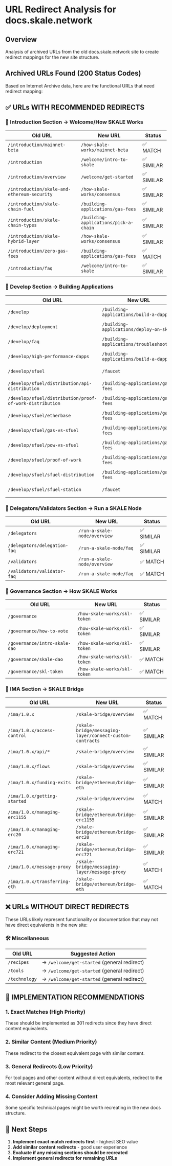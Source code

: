 # URL Redirect Analysis for docs.skale.network

## Overview
Analysis of archived URLs from the old docs.skale.network site to create redirect mappings for the new site structure.

## Archived URLs Found (200 Status Codes)

Based on Internet Archive data, here are the functional URLs that need redirect mapping:

## ✅ URLs WITH RECOMMENDED REDIRECTS

### 🔗 Introduction Section → Welcome/How SKALE Works
| Old URL | New URL | Status |
|---------|---------|--------|
| `/introduction/mainnet-beta` | `/how-skale-works/mainnet-beta` | ✅ MATCH |
| `/introduction` | `/welcome/intro-to-skale` | ✅ SIMILAR |
| `/introduction/overview` | `/welcome/get-started` | ✅ SIMILAR |
| `/introduction/skale-and-ethereum-security` | `/how-skale-works/consensus` | ✅ SIMILAR |
| `/introduction/skale-chain-fuel` | `/building-applications/gas-fees` | ✅ SIMILAR |
| `/introduction/skale-chain-types` | `/building-applications/pick-a-chain` | ✅ SIMILAR |
| `/introduction/skale-hybrid-layer` | `/how-skale-works/consensus` | ✅ SIMILAR |
| `/introduction/zero-gas-fees` | `/building-applications/gas-fees` | ✅ MATCH |
| `/introduction/faq` | `/welcome/intro-to-skale` | ✅ SIMILAR |

### 🔗 Develop Section → Building Applications
| Old URL | New URL | Status |
|---------|---------|--------|
| `/develop` | `/building-applications/build-a-dapp` | ✅ SIMILAR |
| `/develop/deployment` | `/building-applications/deploy-on-skale` | ✅ SIMILAR |
| `/develop/faq` | `/building-applications/troubleshooting` | ✅ MATCH |
| `/develop/high-performance-dapps` | `/building-applications/build-a-dapp` | ✅ MATCH |
| `/develop/sfuel` | `/faucet` | ✅ SIMILAR |
| `/develop/sfuel/distribution/api-distribution` | `/building-applications/gas-fees` | ✅ SIMILAR |
| `/develop/sfuel/distribution/proof-of-work-distribution` | `/building-applications/gas-fees` | ✅ SIMILAR |
| `/develop/sfuel/etherbase` | `/building-applications/gas-fees` | ✅ SIMILAR |
| `/develop/sfuel/gas-vs-sfuel` | `/building-applications/gas-fees` | ✅ MATCH |
| `/develop/sfuel/pow-vs-sfuel` | `/building-applications/gas-fees` | ✅ MATCH |
| `/develop/sfuel/proof-of-work` | `/building-applications/gas-fees` | ✅ SIMILAR |
| `/develop/sfuel/sfuel-distribution` | `/building-applications/gas-fees` | ✅ SIMILAR |
| `/develop/sfuel/sfuel-station` | `/faucet` | ✅ MATCH |

### 🔗 Delegators/Validators Section → Run a SKALE Node
| Old URL | New URL | Status |
|---------|---------|--------|
| `/delegators` | `/run-a-skale-node/overview` | ✅ SIMILAR |
| `/delegators/delegation-faq` | `/run-a-skale-node/faq` | ✅ SIMILAR |
| `/validators` | `/run-a-skale-node/overview` | ✅ MATCH |
| `/validators/validator-faq` | `/run-a-skale-node/faq` | ✅ MATCH |

### 🔗 Governance Section → How SKALE Works
| Old URL | New URL | Status |
|---------|---------|--------|
| `/governance` | `/how-skale-works/skl-token` | ✅ SIMILAR |
| `/governance/how-to-vote` | `/how-skale-works/skl-token` | ✅ SIMILAR |
| `/governance/intro-skale-dao` | `/how-skale-works/skl-token` | ✅ SIMILAR |
| `/governance/skale-dao` | `/how-skale-works/skl-token` | ✅ MATCH |
| `/governance/skl-token` | `/how-skale-works/skl-token` | ✅ MATCH |

### 🔗 IMA Section → SKALE Bridge
| Old URL | New URL | Status |
|---------|---------|--------|
| `/ima/1.0.x` | `/skale-bridge/overview` | ✅ MATCH |
| `/ima/1.0.x/access-control` | `/skale-bridge/messaging-layer/connect-custom-contracts` | ✅ SIMILAR |
| `/ima/1.0.x/api/*` | `/skale-bridge/overview` | ✅ SIMILAR |
| `/ima/1.0.x/flows` | `/skale-bridge/overview` | ✅ SIMILAR |
| `/ima/1.0.x/funding-exits` | `/skale-bridge/ethereum/bridge-eth` | ✅ SIMILAR |
| `/ima/1.0.x/getting-started` | `/skale-bridge/overview` | ✅ MATCH |
| `/ima/1.0.x/managing-erc1155` | `/skale-bridge/ethereum/bridge-erc1155` | ✅ SIMILAR |
| `/ima/1.0.x/managing-erc20` | `/skale-bridge/ethereum/bridge-erc20` | ✅ SIMILAR |
| `/ima/1.0.x/managing-erc721` | `/skale-bridge/ethereum/bridge-erc721` | ✅ SIMILAR |
| `/ima/1.0.x/message-proxy` | `/skale-bridge/messaging-layer/message-proxy` | ✅ MATCH |
| `/ima/1.0.x/transferring-eth` | `/skale-bridge/ethereum/bridge-eth` | ✅ MATCH |

## ❌ URLs WITHOUT DIRECT REDIRECTS

These URLs likely represent functionality or documentation that may not have direct equivalents in the new site:

### 🛠️ Miscellaneous
| Old URL | Suggested Action |
|---------|------------------|
| `/recipes` | → `/welcome/get-started` (general redirect) |
| `/tools` | → `/welcome/get-started` (general redirect) |
| `/technology` | → `/welcome/get-started` (general redirect) |

## 📝 IMPLEMENTATION RECOMMENDATIONS

### 1. Exact Matches (High Priority)
These should be implemented as 301 redirects since they have direct content equivalents.

### 2. Similar Content (Medium Priority)
These redirect to the closest equivalent page with similar content.

### 3. General Redirects (Low Priority)
For tool pages and other content without direct equivalents, redirect to the most relevant general page.

### 4. Consider Adding Missing Content
Some specific technical pages might be worth recreating in the new docs structure.

## 🚀 Next Steps

1. **Implement exact match redirects first** - highest SEO value
2. **Add similar content redirects** - good user experience 
3. **Evaluate if any missing sections should be recreated**
4. **Implement general redirects for remaining URLs**
